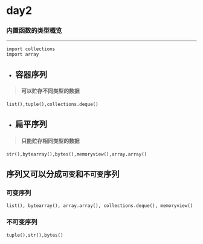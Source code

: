 # day2

### 内置函数的类型概览

---
```
import collections
import array
```
* ## 容器序列
>#### 可以贮存不同类型的数据
```
list(),tuple(),collections.deque()
```
* ## 扁平序列
>#### 只能贮存相同类型的数据
```
str(),bytearray(),bytes(),memoryview(),array.array()
```
## 序列又可以分成```可变```和```不可变```序列
### 可变序列
```
list(), bytearray(), array.array(), collections.deque(), memoryview()
```
### 不可变序列
```
tuple(),str(),bytes()
```